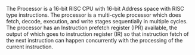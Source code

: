  The Processor is a 16-bit RISC CPU with 16-bit Address space with RISC type instructions. The processor is a multi-cycle processor which does fetch, decode, execution, and write stages sequentially in multiple cycles. 
 The processor has an Instruction prefetch register (IPR) available, the output of which goes to instruction register (IR) 
 so that instruction fetch of the next instruction can happen concurrently with the processing of the current instruction.
